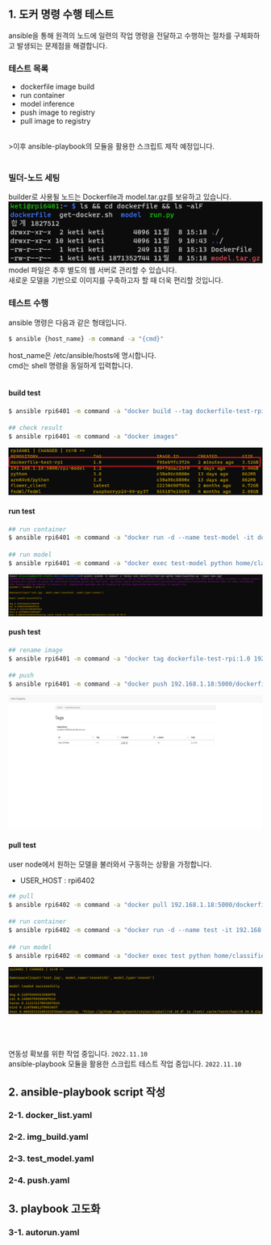 ## 1. 도커 명령 수행 테스트
ansible을 통해 원격의 노드에 일련의 작업 명령을 전달하고 수행하는 절차를 구체화하고 발생되는 문제점을 해결합니다.<br>

### 테스트 목록
- dockerfile image build
- run container
- model inference
- push image to registry
- pull image to registry
<br>
>이후 ansible-playbook의 모듈을 활용한 스크립트 제작 예정입니다.<br>
<Br>

### 빌더-노드 세팅
builder로 사용될 노드는 Dockerfile과 model.tar.gz를 보유하고 있습니다.<br>
![](./img4doc/builder.png)<br>
model 파일은 추후 별도의 웹 서버로 관리할 수 있습니다.<br>
새로운 모델을 기반으로 이미지를 구축하고자 할 때 더욱 편리할 것입니다.

### 테스트 수행
ansible 명령은 다음과 같은 형태입니다.
```bash
$ ansible {host_name} -m command -a "{cmd}"
```
host_name은 /etc/ansible/hosts에 명시합니다.<br>
cmd는 shell 명령을 동일하게 입력합니다.<br>
<br>

#### build test
```bash
$ ansible rpi6401 -m command -a "docker build --tag dockerfile-test-rpi:1.0 dockerfile/"

## check result
$ ansible rpi6401 -m command -a "docker images"
```
![](./img4doc/img-build.png)

#### run test
```bash
## run container
$ ansible rpi6401 -m command -a "docker run -d --name test-model -it dockerfile-test-rpi:1.0"

## run model
$ ansible rpi6401 -m command -a "docker exec test-model python home/classifier.py"
```
![](./img4doc/run-model.png)

#### push test
```bash
## rename image
$ ansible rpi6401 -m command -a "docker tag dockerfile-test-rpi:1.0 192.168.1.18:5000/dockerfile-test-rpi:1.0"

## push
$ ansible rpi6401 -m command -a "docker push 192.168.1.18:5000/dockerfile-test-rpi:1.0"
```
![](./img4doc/push-list.png)

#### pull test
user node에서 원하는 모델을 불러와서 구동하는 상황을 가정합니다.<br>
- USER_HOST : rpi6402
```bash
## pull
$ ansible rpi6402 -m command -a "docker pull 192.168.1.18:5000/dockerfile-test-rpi:1.0"

## run container
$ ansible rpi6402 -m command -a "docker run -d --name test -it 192.168.1.18:5000/dockerfile-test-rpi:1.0"

## run model
$ ansible rpi6402 -m command -a "docker exec test python home/classifier.py"
```
![](./img4doc/user-run.png)

<br><br><br>
연동성 확보를 위한 작업 중입니다. ```2022.11.10```<br>
ansible-playbook 모듈을 활용한 스크립트 테스트 작업 중입니다. ```2022.11.10```

## 2. ansible-playbook script 작성

### 2-1. docker_list.yaml

### 2-2. img_build.yaml

### 2-3. test_model.yaml

### 2-4. push.yaml

## 3. playbook 고도화

### 3-1. autorun.yaml
